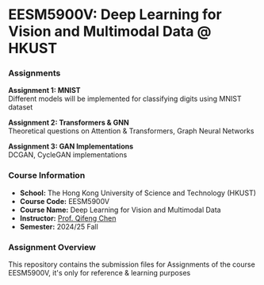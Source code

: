 # EESM5900V: Deep Learning for Vision and Multimodal Data @ HKUST

### Assignments
**Assignment 1: MNIST**  
Different models will be implemented for classifying digits using MNIST dataset  

**Assignment 2: Transformers & GNN**  
Theoretical questions on Attention & Transformers, Graph Neural Networks

**Assignment 3: GAN Implementations**  
DCGAN, CycleGAN implementations

### Course Information
- **School:** The Hong Kong University of Science and Technology (HKUST)
- **Course Code:** EESM5900V
- **Course Name:** Deep Learning for Vision and Multimodal Data
- **Instructor:** [Prof. Qifeng Chen](https://cqf.io)
- **Semester:** 2024/25 Fall

### Assignment Overview
This repository contains the submission files for Assignments of the course EESM5900V, it's only for reference & learning purposes
